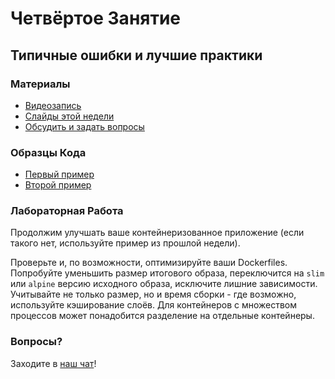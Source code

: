 # Четвёртое Занятие
## Типичные ошибки и лучшие практики

### Материалы
* [Видеозапись](https://youtu.be/39zlGay7NkU)
* [Слайды этой недели](./docker-slides-week-4.pdf)
* [Обсудить и задать вопросы](https://t.me/pereiti_v_aiti)

### Образцы Кода
* [Первый пример](./first-sample)
* [Второй пример](./second-sample)

### Лабораторная Работа

Продолжим улучшать ваше контейнеризованное приложение (если такого нет, используйте пример из прошлой недели). 

Проверьте и, по возможности, оптимизируйте ваши Dockerfiles. Попробуйте уменьшить размер итогового образа, переключится на `slim` или `alpine` версию исходного образа, исключите лишние зависимости. Учитывайте не только размер, но и время сборки - где возможно, используйте кэширование слоёв. Для контейнеров с множеством процессов может понадобится разделение на отдельные контейнеры.

### Вопросы?
Заходите в [наш чат](https://t.me/pereiti_v_aiti)!
